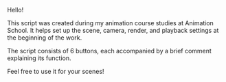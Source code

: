 Hello!

This script was created during my animation course studies at Animation School. It helps set up the scene, camera, render, and playback settings at the beginning of the work.

The script consists of 6 buttons, each accompanied by a brief comment explaining its function.

Feel free to use it for your scenes! 
